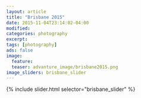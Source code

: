```yaml
---
layout: article
title: "Brisbane 2015"
date: 2015-11-04T23:14:02-04:00
modified:
categories: photography
excerpt:
tags: [photography]
ads: false
image:
  feature:
  teaser: advanture_image/brisbane2015.png
image_sliders: brisbane_slider
---
```


{% include slider.html selector="brisbane_slider" %}
